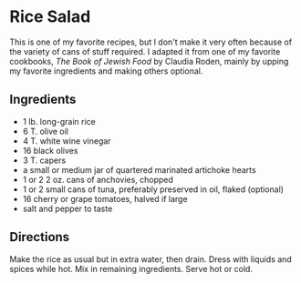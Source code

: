 # Rice Salad

This is one of my favorite recipes, but I don't make it very often because of the variety of cans of stuff required.  I adapted it from one of my favorite cookbooks, *The Book of Jewish Food* by Claudia Roden, mainly by upping my favorite ingredients and making others optional.

## Ingredients

* 1 lb. long-grain rice
* 6 T. olive oil
* 4 T. white wine vinegar
* 16 black olives
* 3 T. capers
* a small or medium jar of quartered marinated artichoke hearts
* 1 or 2 2 oz. cans of anchovies, chopped
* 1 or 2 small cans of tuna, preferably preserved in oil, flaked (optional)
* 16 cherry or grape tomatoes, halved if large
* salt and pepper to taste

## Directions

Make the rice as usual but in extra water, then drain.  Dress with liquids and spices while hot.  Mix in remaining ingredients.  Serve hot or cold.
